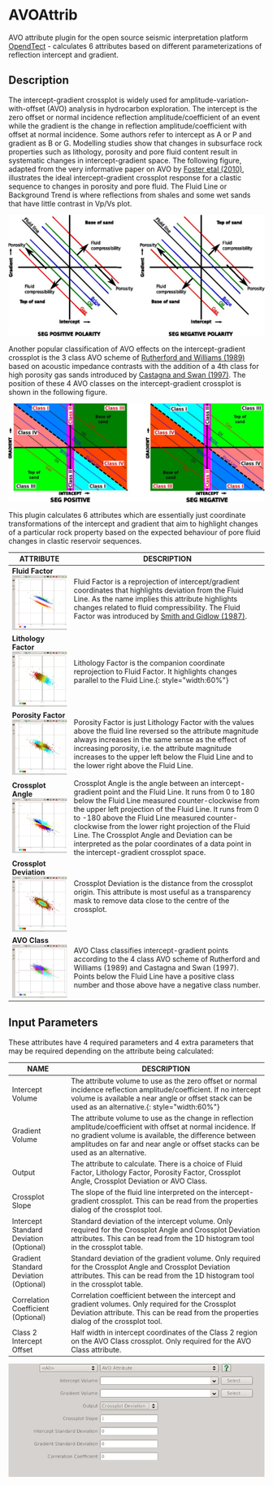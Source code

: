 # AVOAttrib

AVO attribute plugin for the open source seismic interpretation platform <a href="http://www.opendtect.org/" target="_blank">OpendTect</a> - calculates 6 attributes based on different parameterizations of reflection intercept and gradient.

## Description

The intercept-gradient crossplot is widely used for amplitude-variation-with-offset (AVO) analysis in hydrocarbon exploration.  The intercept is the zero offset or normal incidence reflection amplitude/coefficient of an event while the gradient is the change in reflection amplitude/coefficient with offset at normal incidence. Some authors refer to intercept as A or P and gradient as B or G. Modelling studies show that changes in subsurface rock properties such as lithology, porosity and pore fluid content result in systematic changes in intercept-gradient space. The following figure, adapted from the very informative paper on AVO by [Foster etal (2010)](http://library.seg.org/doi/abs/10.1190/1.3467825 "Interpretation of AVO anomalies. Douglas J. Foster, Robert G. Keys, and F. David Lane. GEOPHYSICS 2010 75:5, 75A3-75A13"), illustrates the ideal intercept-gradient crossplot response for a clastic sequence to changes in porosity and pore fluid. The Fluid Line or Background Trend is where reflections from shales and some wet sands that have little contrast in Vp/Vs plot.

![Ideal AVO for clastics](../../images/AVOAttrib_ideal_crossplot.jpg "Ideal AVO crossplot for a clastic sequence")

Another popular classification of AVO effects on the intercept-gradient crossplot is the 3 class AVO scheme of [Rutherford and Williams (1989)](http://library.seg.org/doi/abs/10.1190/1.1442696 "Amplitude‐versus‐offset variations in gas sands. Steven R. Rutherford and Robert H. Williams GEOPHYSICS 1989 54:6, 680-688") based on acoustic impedance contrasts with the addition of a 4th class for high porosity gas sands introduced by [Castagna and Swan (1997)](http://library.seg.org/doi/abs/10.1190/1.1437626 "Principles of AVO crossplotting. John P. Castagna and Herbert W. Swan. The Leading Edge 1997 16:4, 337-344"). The position of these 4 AVO classes on the intercept-gradient crossplot is shown in the following figure.

![AVO classes](../../images/AVOAttrib_classes.jpg "AVO classes")

This plugin calculates 6 attributes which are essentially just coordinate transformations of the intercept and gradient that aim to highlight changes of a particular rock property based on the expected behaviour of pore fluid changes in clastic reservoir sequences.

 ATTRIBUTE                                                                                                                       | DESCRIPTION
---------------------------------------------------------------------------------------------------------------------------------|--------------
 **Fluid Factor** <br> ![Fluid Factor](../../images/AVOAttrib_fluidfactor_crossplot.jpg "Fluid Factor Crossplot")                    | Fluid Factor is a reprojection of intercept/gradient coordinates that highlights deviation from the Fluid Line. As the name implies this attribute highlights changes related to fluid compressibility. The Fluid Factor was introduced by [Smith and Gidlow (1987)](http://gp.eage.org/publication/publicationdetails/?publication=32676 "Weighted stacking for rock property estimation and detection of gas. G. C. Smith and P. M. Gidlow. Geophysical Prospecting 1987, Vol. 35, No. 9, pp. 993 - 1014").
 **Lithology Factor** <br>  ![Lithology Factor](../../images/AVOAttrib_lithfactor_crossplot.jpg "Lithology Factor Crossplot")        | Lithology Factor is the companion coordinate reprojection to Fluid Factor. It highlights changes parallel to the Fluid Line.{: style="width:60%"}
 **Porosity Factor** <br>  ![Porosity Factor](../../images/AVOAttrib_porofactor_crossplot.jpg "Porosity Factor Crossplot")           | Porosity Factor is just Lithology Factor with the values above the fluid line reversed so the attribute magnitude always increases in the same sense as the effect of increasing porosity, i.e. the attribute magnitude increases to the upper left below the Fluid Line and to the lower right above the Fluid Line.
 **Crossplot Angle** <br> ![Crossplot Angle](../../images/AVOAttrib_angle_crossplot.jpg "Crossplot Angle Crossplot")                 | Crossplot Angle is the angle between an intercept-gradient point and the Fluid Line. It runs from 0 to 180 below the Fluid Line measured counter-clockwise from the upper left projection of the Fluid Line. It runs from 0 to -180 above the Fluid Line measured counter-clockwise from the lower right projection of the Fluid Line. The Crossplot Angle and Deviation can be interpreted as the polar coordinates of a data point in the intercept-gradient crossplot space.
 **Crossplot Deviation** <br> ![Crossplot Deviation](../../images/AVOAttrib_deviation_crossplot.jpg "Crossplot Deviation Crossplot") | Crossplot Deviation is the distance from the crossplot origin. This attribute is most useful as a transparency mask to remove data close to the centre of the crossplot.
 **AVO Class** <br> ![Crossplot Class](../../images/AVOAttrib_class_crossplot.jpg "AVO Class Crossplot")                             | AVO Class classifies intercept-gradient points according to the 4 class AVO scheme of Rutherford and Williams (1989) and Castagna and Swan (1997). Points below the Fluid Line have a positive class number and those above have a negative class number.


## Input Parameters

These attributes have 4 required parameters and 4 extra parameters that may be required depending on the attribute being calculated:

| NAME             | DESCRIPTION |
|------------------|-------------|
| Intercept Volume | The attribute volume to use as the zero offset or normal incidence reflection amplitude/coefficient. If no intercept volume is available a near angle or offset stack can be used as an alternative.{: style="width:60%"} |
| Gradient Volume | The attribute volume to use as the change in reflection amplitude/coefficient with offset at normal incidence. If no gradient volume is available, the difference between amplitudes on far and near angle or offset stacks can be used as an alternative. |
| Output | The attribute to calculate. There is a choice of Fluid Factor, Lithology Factor, Porosity Factor, Crossplot Angle, Crossplot Deviation or AVO Class. |
| Crossplot Slope | The slope of the fluid line interpreted on the intercept-gradient crossplot. This can be read from the properties dialog of the crossplot tool. |
| Intercept Standard Deviation (Optional) | Standard deviation of the intercept volume. Only required for the Crossplot Angle and Crossplot Deviation attributes. This can be read from the 1D histogram tool in the crossplot table. |
| Gradient Standard Deviation (Optional) | Standard deviation of the gradient volume. Only required for the Crossplot Angle and Crossplot Deviation attributes. This can be read from the 1D histogram tool in the crossplot table. |
| Correlation Coefficient (Optional) | Correlation coefficient between the intercept and gradient volumes. Only required for the Crossplot Deviation attribute. This can be read from the properties dialog of the crossplot tool. |
| Class 2 Intercept Offset | Half width in intercept coordinates of the Class 2 region on the AVO Class crossplot. Only required for the AVO Class attribute. |
    
![Input Parameters](../../images/AVOAttrib_input_parameters.jpg "AVO Attributes input parameters")



